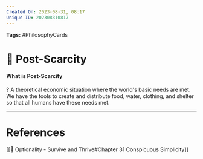 ```yaml
---
Created On: 2023-08-31, 08:17
Unique ID: 202308310817
---
```

**Tags:** #PhilosophyCards 

# 🌾 Post-Scarcity

#### What is Post-Scarcity
?
A theoretical economic situation where the world's basic needs are met. We have the tools to create and distribute food, water, clothing, and shelter so that all humans have these needs met.
<!--SR:!2023-09-24,13,270-->


---
# References
[[📗 Optionality - Survive and Thrive#Chapter 31 Conspicuous Simplicity]]